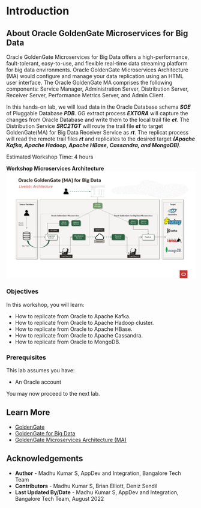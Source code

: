 # Introduction

## About Oracle GoldenGate Microservices for Big Data
Oracle GoldenGate Microservices for Big Data offers a high-performance, fault-tolerant, easy-to-use, and flexible real-time data streaming platform for big data environments. Oracle GoldenGate Microservices Architecture (MA) would configure and manage your data replication using an HTML user interface. The Oracle GoldenGate MA comprises the following components: Service Manager, Administration Server, Distribution Server, Receiver Server, Performance Metrics Server, and Admin Client.

In this hands-on lab, we will load data in the Oracle Database schema ***SOE*** of Pluggable Database ***PDB***. GG extract process ***EXTORA*** will capture the changes from Oracle Database and write them to the local trail file ***et***. The Distribution Service ***SRC2TGT*** will route the trail file  ***et*** to target GoldenGate(MA) for Big Data Receiver Service as ***rt***. The replicat process will read the remote trail files ***rt*** and replicates to the desired target ***(Apache Kafka, Apache Hadoop, Apache HBase, Cassandra, and MongoDB)***.

Estimated Workshop Time: 4 hours

**Workshop  Microservices Architecture**
    ![Architecture](./images/architecture.png " ")

### Objectives
In this workshop, you will learn:
- How to  replicate from  Oracle to Apache Kafka.
- How to  replicate from  Oracle to Apache Hadoop cluster.
- How to  replicate from  Oracle to Apache HBase.
- How to  replicate from  Oracle to Apache Cassandra.
- How to  replicate from  Oracle to MongoDB.


### Prerequisites
This lab assumes you have:
* An Oracle account


You may now proceed to the next lab.

## Learn More

* [GoldenGate](https://www.oracle.com/middleware/data-integration/goldengate/")
* [GoldenGate for Big Data](https://www.oracle.com/middleware/data-integration/goldengate/big-data/")
* [GoldenGate Microservices Architecture (MA)](https://docs.oracle.com/en/middleware/goldengate/big-data/21.1/gadbd/getting-started-oracle-goldengate-microservices-big-data.html#GUID-248D5562-397F-4D10-9E95-CE9477012950)


## Acknowledgements
* **Author** - Madhu Kumar S, AppDev and Integration, Bangalore Tech Team
* **Contributors** - Madhu Kumar S, Brian Elliott, Deniz Sendil
* **Last Updated By/Date** - Madhu Kumar S, AppDev and Integration, Bangalore Tech Team, August 2022
